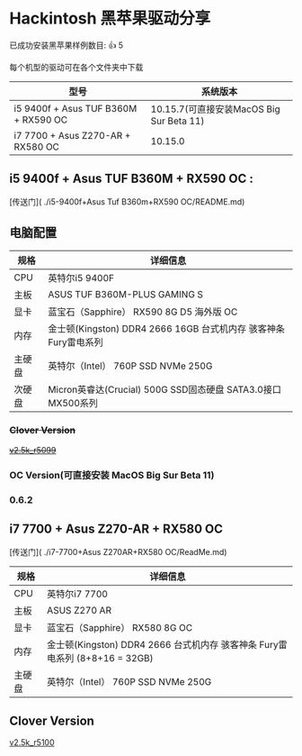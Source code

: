 # Hackintosh 黑苹果驱动分享

已成功安装黑苹果样例数目: 👍 5

每个机型的驱动可在各个文件夹中下载

| 型号                                 | 系统版本                                 |
| ------------------------------------ | ---------------------------------------- |
| i5 9400f + Asus TUF B360M + RX590 OC | 10.15.7(可直接安装MacOS Big Sur Beta 11) |
| i7 7700 + Asus Z270-AR + RX580 OC    | 10.15.0                                  |



## i5 9400f + Asus TUF B360M + RX590 OC :

  [传送门]( ./i5-9400f+Asus Tuf B360m+RX590 OC/README.md)

## 电脑配置

| 规格   | 详细信息                                                     |
| ------ | ------------------------------------------------------------ |
| CPU    | 英特尔i5 9400F                                               |
| 主板   | ASUS TUF B360M-PLUS GAMING S                                 |
| 显卡   | 蓝宝石（Sapphire） RX590 8G D5 海外版 OC                     |
| 内存   | 金士顿(Kingston) DDR4 2666 16GB 台式机内存 骇客神条 Fury雷电系列 |
| 主硬盘 | 英特尔（Intel） 760P SSD NVMe 250G                           |
| 次硬盘 | Micron英睿达(Crucial) 500G SSD固态硬盘 SATA3.0接口 MX500系列 |



### ~~Clover Version~~

[~~v2.5k_r5099~~](https://github.com/Dids/clover-builder/releases/tag/v2.5k_r5099)

### OC Version(可直接安装 MacOS Big Sur Beta 11)

### 0.6.2

## i7 7700 + Asus Z270-AR + RX580 OC

  [传送门]( ./i7-7700+Asus Z270AR+RX580 OC/ReadMe.md)

| 规格   | 详细信息                                                     |
| ------ | ------------------------------------------------------------ |
| CPU    | 英特尔i7 7700                                                |
| 主板   | ASUS Z270 AR                                                 |
| 显卡   | 蓝宝石（Sapphire） RX580 8G OC                               |
| 内存   | 金士顿(Kingston) DDR4 2666  台式机内存 骇客神条 Fury雷电系列 (8+8+16 = 32GB) |
| 主硬盘 | 英特尔（Intel） 760P SSD NVMe 250G                           |

## Clover Version

[v2.5k_r5100](https://github.com/Dids/clover-builder/releases/tag/v2.5k_r5100)